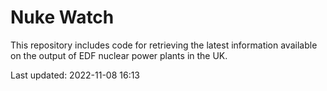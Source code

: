 # Nuke Watch

This repository includes code for retrieving the latest information available on the output of EDF nuclear power plants in the UK.

Last updated: 2022-11-08 16:13